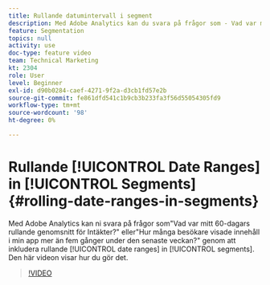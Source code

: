 ```yaml
---
title: Rullande datumintervall i segment
description: Med Adobe Analytics kan du svara på frågor som - Vad var mitt 60-dagars rullande genomsnitt för Intäkter? eller - Hur många besökare visade innehåll i min app mer än fem gånger under den senaste veckan? genom att inkludera rullande datumintervall i segment. Den här videon visar hur du gör det.
feature: Segmentation
topics: null
activity: use
doc-type: feature video
team: Technical Marketing
kt: 2304
role: User
level: Beginner
exl-id: d90b0284-caef-4271-9f2a-d3cb1fd57e2b
source-git-commit: fe861dfd541c1b9cb3b233fa3f56d55054305fd9
workflow-type: tm+mt
source-wordcount: '98'
ht-degree: 0%

---
```


# Rullande [!UICONTROL Date Ranges] in [!UICONTROL Segments] {#rolling-date-ranges-in-segments}

Med Adobe Analytics kan ni svara på frågor som&quot;Vad var mitt 60-dagars rullande genomsnitt för Intäkter?&quot; eller&quot;Hur många besökare visade innehåll i min app mer än fem gånger under den senaste veckan?&quot; genom att inkludera rullande [!UICONTROL date ranges] in [!UICONTROL segments]. Den här videon visar hur du gör det.

>[!VIDEO](https://video.tv.adobe.com/v/25403/?quality=12)

